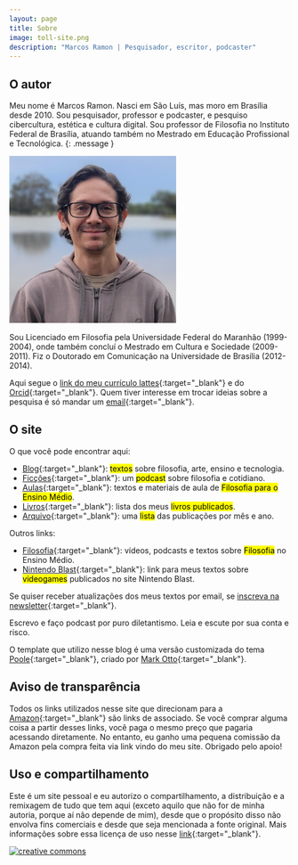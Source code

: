 ```yaml
---
layout: page
title: Sobre
image: toll-site.png
description: "Marcos Ramon | Pesquisador, escritor, podcaster"
---
```


## O autor

Meu nome é Marcos Ramon. Nasci em São Luís, mas moro em Brasília desde 2010. Sou pesquisador, professor e podcaster, e pesquiso cibercultura, estética e cultura digital. Sou professor de Filosofia no Instituto Federal de Brasília, atuando também no Mestrado em Educação Profissional e Tecnológica.
{: .message }

<img src="/assets/images/tolis2023.jpg" width="300" height="300">

Sou Licenciado em Filosofia pela Universidade Federal do Maranhão (1999-2004), onde também concluí o Mestrado em Cultura e Sociedade (2009-2011). Fiz o Doutorado em Comunicação na Universidade de Brasília (2012-2014). 

Aqui segue o [link do meu currículo lattes](http://lattes.cnpq.br/9538072103558772){:target="_blank"} e do [Orcid](https://orcid.org/0000-0002-8720-8706){:target="_blank"}. Quem tiver interesse em trocar ideias sobre a pesquisa é só mandar um [email](mailto:contato@marcosramon.net){:target="_blank"}. 

## O site

O que você pode encontrar aqui:

 - [Blog](https://marcosramon.net/blog){:target="_blank"}: <mark>textos</mark> sobre filosofia, arte, ensino e tecnologia.
 - [Ficções](https://marcosramon.net/ficcoes){:target="_blank"}: um <mark>podcast</mark> sobre filosofia e cotidiano.
 - [Aulas](https://marcosramon.net/aulas){:target="_blank"}: textos e materiais de aula de <mark>Filosofia para o Ensino Médio</mark>.
 - [Livros](https://marcosramon.net/livros){:target="_blank"}: lista dos meus <mark>livros publicados</mark>.
 - [Arquivo](https://marcosramon.net/archive){:target="_blank"}: uma <mark>lista</mark> das publicações por mês e ano.

Outros links: 

 - [Filosofia](https://medium.com/filosofia-no-ensino-m%C3%A9dio){:target="_blank"}: vídeos, podcasts e textos sobre <mark>Filosofia</mark> no Ensino Médio.
 - [Nintendo Blast](https://www.google.com/search?ei=1YvaXvuqFbay5OUPkOw1&q=marcos+ramon+site%3Anintendoblast.com.br&oq=marcos+ramon+site%3Anintendoblast.com.br&gs_lcp=CgZwc3ktYWIQA1DiFFjiFGCfGGgAcAB4AIAB1QGIAdUBkgEDMi0xmAEAoAECoAEBqgEHZ3dzLXdpeg&sclient=psy-ab&ved=0ahUKEwi76cCBpOvpAhU2GbkGHRB2DQAQ4dUDCAw&uact=5){:target="_blank"}: link para meus textos sobre <mark>videogames</mark> publicados no site Nintendo Blast.

Se quiser receber atualizações dos meus textos por email, se [inscreva na newsletter](https://marcosramon.substack.com){:target="_blank"}.

Escrevo e faço podcast por puro diletantismo. Leia e escute por sua conta e risco.

O template que utilizo nesse blog é uma versão customizada do tema [Poole](https://getpoole.com){:target="_blank"}, criado por [Mark Otto](https://twitter.com/mdo){:target="_blank"}.

## Aviso de transparência

Todos os links utilizados nesse site que direcionam para a [Amazon](https://amzn.to/2WsZMV7){:target="_blank"} são links de associado. Se você comprar alguma coisa a partir desses links, você paga o mesmo preço que pagaria acessando diretamente. No entanto, eu ganho uma pequena comissão da Amazon pela compra feita via link vindo do meu site. Obrigado pelo apoio!
             
## Uso e compartilhamento

Este é um site pessoal e eu autorizo o compartilhamento, a distribuição e a remixagem de tudo que tem aqui (exceto aquilo que não for de minha autoria, porque aí não depende de mim), desde que o propósito disso não envolva fins comerciais e desde que seja mencionada a fonte original. Mais informações sobre essa licença de uso nesse [link](http://creativecommons.org/licenses/by-nc-sa/3.0/br/){:target="_blank"}.
     
[![creative commons](http://i.creativecommons.org/l/by-nc-sa/3.0/br/88x31.png)](http://creativecommons.org/licenses/by-nc-sa/3.0/br/)
